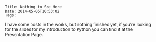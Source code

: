     Title: Nothing to See Here
    Date: 2014-05-05T10:53:02
    Tags:

I have some posts in the works, but nothing finished yet, if you’re looking for the slides for my Introduction to Python you can find it at the Presentation Page.
